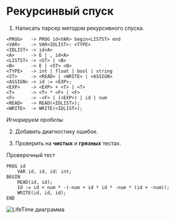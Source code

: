 
# Рекурсинвый спуск

1. Написать парсер методом рекурсивного спуска.

```
<PROG>   -> PROG id<VAR> begin<LISTST> end
<VAR>    -> VAR<IDLIST>: <TYPE>
<IDLIST> -> id<A>
<A>      -> E | , id<A>
<LISTST> -> <ST> | <B>
<B>      -> E | <ST> <B>
<TYPE>   -> int	| float | bool | string
<ST>     -> <READ> | <WRITE> | <ASSIGN>
<ASSIGN> -> id := <EXP>;
<EXP>    -> <EXP> + <T> | <T>
<T>      -> <T> * <F> | <F>
<F>      -> -<F> | (<EXP>) | id | num
<READ>   -> READ(<IDLIST>);
<WRITE>  -> WRITE(<IDLIST>);
```

*Игнорируем пробелы*

2. Добавить диагностику ошибок.

3. Проверить на **чистых** и **грязных** тестах.

Проверочный тест

```
PROG id 
    VAR id, id, id: int;
BEGIN
    READ(id, id);
    Id := id + num * -(-num + id * id * -num * (id + -num));
    WRITE(id, id, id);
END
```

![LifeTime диаграмма](https://lh4.googleusercontent.com/XN4k217ad4BHo25yIuq00NQNBSC9H6wxWqXmQpMJS4ehYcdBf0sN8ThixR0ouJL8bmA=w2400)